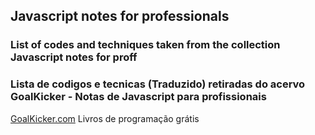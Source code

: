 ## Javascript notes for professionals
### List of codes and techniques taken from the collection Javascript notes for proff

### Lista de codigos e tecnicas (Traduzido) retiradas do acervo GoalKicker - Notas de Javascript para profissionais

[GoalKicker.com](https://books.goalkicker.com)
Livros de programação grátis

